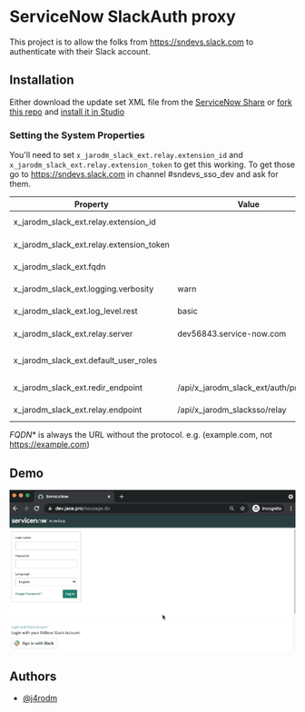 
# ServiceNow SlackAuth proxy

This project is to allow the folks from 
https://sndevs.slack.com to authenticate 
with their Slack account.


## Installation 

Either download the update set XML file from the [ServiceNow Share](https://developer.servicenow.com/connect.do#!/share/contents/1627055_slack_sso_extension?v=1&t=PRODUCT_DETAILS)
or [fork this repo](https://github.com/j4rodm/sn-slackauth-ext) and [install it in Studio](https://docs.servicenow.com/bundle/quebec-application-development/page/build/applications/task/t_ImportAppFromSourceControl.html)

### Setting the System Properties

You'll need to set `x_jarodm_slack_ext.relay.extension_id` and `x_jarodm_slack_ext.relay.extension_token`
to get this working.  To get those go to https://sndevs.slack.com in channel #sndevs_sso_dev and ask for them.


| Property | Value | Notes |
| --- | --- | --- |
| x_jarodm_slack_ext.relay.extension_id    |                                      | Ask for in #slack_sso_extension         |
| x_jarodm_slack_ext.relay.extension_token |                                      | Ask for in #slack_sso_extension         |
| x_jarodm_slack_ext.fqdn                  |                                      | If using custom domain, give FQDN*.     |
| x_jarodm_slack_ext.logging.verbosity     | warn                                 | Log level for local logging	            |
| x_jarodm_slack_ext.log_level.rest	       | basic                                | Log level for outbound API calls.       |	
| x_jarodm_slack_ext.relay.server          | dev56843.service-now.com             | FQDN* of Relay Instance.                |
| x_jarodm_slack_ext.default_user_roles    |                                      | Sysid(s) of roles assigned to new users |	
| x_jarodm_slack_ext.redir_endpoint        | /api/x_jarodm_slack_ext/auth/process | API Endpoint to process auth            |	
| x_jarodm_slack_ext.relay.endpoint        | /api/x_jarodm_slacksso/relay         | API Endpoint of Relay Instance          |

*FQDN** is always the URL without the protocol.  e.g. (example.com, not https://example.com)
## Demo

![](/slack-sso.gif)
  
## Authors

- [@j4rodm](https://www.github.com/j4rodm)
